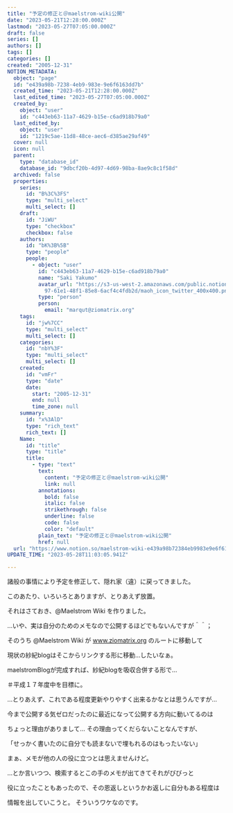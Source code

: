 ```yaml
---
title: "予定の修正と＠maelstrom-wiki公開"
date: "2023-05-21T12:28:00.000Z"
lastmod: "2023-05-27T07:05:00.000Z"
draft: false
series: []
authors: []
tags: []
categories: []
created: "2005-12-31"
NOTION_METADATA:
  object: "page"
  id: "e439a98b-7238-4eb9-983e-9e6f6163dd7b"
  created_time: "2023-05-21T12:28:00.000Z"
  last_edited_time: "2023-05-27T07:05:00.000Z"
  created_by:
    object: "user"
    id: "c443eb63-11a7-4629-b15e-c6ad918b79a0"
  last_edited_by:
    object: "user"
    id: "1219c5ae-11d8-48ce-aec6-d385ae29af49"
  cover: null
  icon: null
  parent:
    type: "database_id"
    database_id: "9dbcf20b-4d97-4d69-98ba-8ae9c8c1f58d"
  archived: false
  properties:
    series:
      id: "B%3C%3FS"
      type: "multi_select"
      multi_select: []
    draft:
      id: "JiWU"
      type: "checkbox"
      checkbox: false
    authors:
      id: "bK%3B%5B"
      type: "people"
      people:
        - object: "user"
          id: "c443eb63-11a7-4629-b15e-c6ad918b79a0"
          name: "Saki Yakumo"
          avatar_url: "https://s3-us-west-2.amazonaws.com/public.notion-static.com/3ad1c4\
            97-61e1-48f1-85e8-6acf4c4fdb2d/maoh_icon_twitter_400x400.png"
          type: "person"
          person:
            email: "marqut@ziomatrix.org"
    tags:
      id: "jw%7CC"
      type: "multi_select"
      multi_select: []
    categories:
      id: "nbY%3F"
      type: "multi_select"
      multi_select: []
    created:
      id: "vmFr"
      type: "date"
      date:
        start: "2005-12-31"
        end: null
        time_zone: null
    summary:
      id: "x%3AlD"
      type: "rich_text"
      rich_text: []
    Name:
      id: "title"
      type: "title"
      title:
        - type: "text"
          text:
            content: "予定の修正と＠maelstrom-wiki公開"
            link: null
          annotations:
            bold: false
            italic: false
            strikethrough: false
            underline: false
            code: false
            color: "default"
          plain_text: "予定の修正と＠maelstrom-wiki公開"
          href: null
  url: "https://www.notion.so/maelstrom-wiki-e439a98b72384eb9983e9e6f6163dd7b"
UPDATE_TIME: "2023-05-28T11:03:05.941Z"

---
```

<link rel="stylesheet" href="https://cdn.jsdelivr.net/npm/katex@0.16.2/dist/katex.min.css" integrity="sha384-bYdxxUwYipFNohQlHt0bjN/LCpueqWz13HufFEV1SUatKs1cm4L6fFgCi1jT643X" crossorigin="anonymous">


諸般の事情により予定を修正して、隠れ家（違）に戻ってきました。


このあたり、いろいろとありますが、とりあえず放置。


それはさておき、@Maelstrom Wiki を作りました。


…いや、実は自分のためのメモなので公開するほどでもないんですが＾＾；


そのうち @Maelstrom Wiki が www.ziomatrix.org のルートに移動して


現状の紗紀blogはそこからリンクする形に移動…したいなぁ。


maelstromBlogが完成すれば、紗紀blogを吸収合併する形で…


＃平成１７年度中を目標に。


…とりあえず、これである程度更新やりやすく出来るかなとは思うんですが…


今まで公開する気ゼロだったのに最近になって公開する方向に動いてるのは


ちょっと理由がありまして… その理由ってくだらないことなんですが、


「せっかく書いたのに自分でも読まないで埋もれるのはもったいない」


まぁ、メモが他の人の役に立つとは思えませんけど。


…とか言いつつ、検索するとこの手のメモが出てきてそれがびびっと


役に立ったこともあったので、その恩返しというかお返しに自分もある程度は


情報を出していこうと。 そういうワケなのです。

